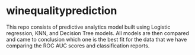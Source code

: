 # winequalityprediction
This repo consists of predictive analytics model built using Logistic regression, KNN, and Decision Tree models. All models are then compared and came to conclusion which one is the best fit for the data that we have comparing the ROC AUC scores and classification reports.
